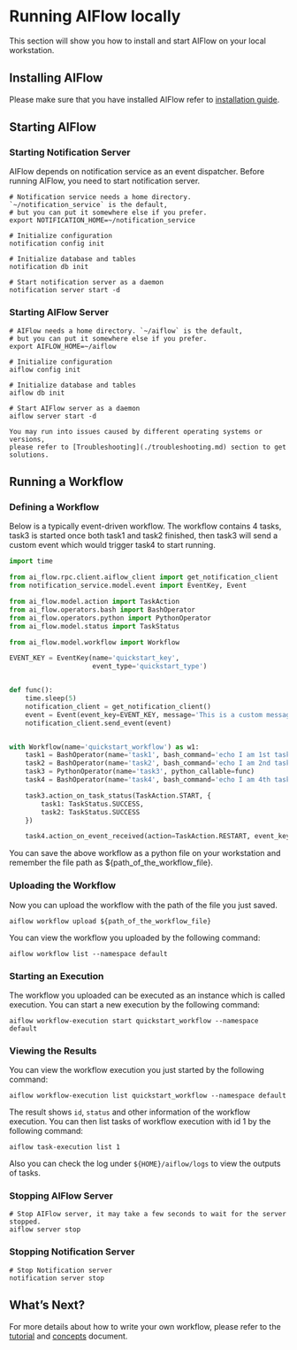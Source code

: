 # Running AIFlow locally

This section will show you how to install and start AIFlow on your local workstation.

## Installing AIFlow
Please make sure that you have installed AIFlow refer to [installation guide](../../installation/index.md).


## Starting AIFlow 
### Starting Notification Server
AIFlow depends on notification service as an event dispatcher. Before running AIFlow, you need to start notification server.
```shell script
# Notification service needs a home directory. `~/notification_service` is the default, 
# but you can put it somewhere else if you prefer.
export NOTIFICATION_HOME=~/notification_service

# Initialize configuration
notification config init 

# Initialize database and tables
notification db init

# Start notification server as a daemon
notification server start -d
``` 

### Starting AIFlow Server
```shell script
# AIFlow needs a home directory. `~/aiflow` is the default, 
# but you can put it somewhere else if you prefer.
export AIFLOW_HOME=~/aiflow

# Initialize configuration
aiflow config init

# Initialize database and tables
aiflow db init

# Start AIFlow server as a daemon
aiflow server start -d
```

```{note}
You may run into issues caused by different operating systems or versions, 
please refer to [Troubleshooting](./troubleshooting.md) section to get solutions.
```

## Running a Workflow

### Defining a Workflow
Below is a typically event-driven workflow. The workflow contains 4 tasks, task3 is started once both task1 and task2 finished, then task3 will send a custom event which would trigger task4 to start running.

```python
import time

from ai_flow.rpc.client.aiflow_client import get_notification_client
from notification_service.model.event import EventKey, Event

from ai_flow.model.action import TaskAction
from ai_flow.operators.bash import BashOperator
from ai_flow.operators.python import PythonOperator
from ai_flow.model.status import TaskStatus

from ai_flow.model.workflow import Workflow

EVENT_KEY = EventKey(name='quickstart_key',
                     event_type='quickstart_type')


def func():
    time.sleep(5)
    notification_client = get_notification_client()
    event = Event(event_key=EVENT_KEY, message='This is a custom message.')
    notification_client.send_event(event)


with Workflow(name='quickstart_workflow') as w1:
    task1 = BashOperator(name='task1', bash_command='echo I am 1st task.')
    task2 = BashOperator(name='task2', bash_command='echo I am 2nd task.')
    task3 = PythonOperator(name='task3', python_callable=func)
    task4 = BashOperator(name='task4', bash_command='echo I am 4th task.')

    task3.action_on_task_status(TaskAction.START, {
        task1: TaskStatus.SUCCESS,
        task2: TaskStatus.SUCCESS
    })

    task4.action_on_event_received(action=TaskAction.RESTART, event_key=EVENT_KEY)
```
You can save the above workflow as a python file on your workstation and remember the file path as ${path_of_the_workflow_file}.

### Uploading the Workflow

Now you can upload the workflow with the path of the file you just saved.
```
aiflow workflow upload ${path_of_the_workflow_file}
```

You can view the workflow you uploaded by the following command:
```shell script
aiflow workflow list --namespace default
```

### Starting an Execution
The workflow you uploaded can be executed as an instance which is called execution. You can start a new execution by the following command:
```
aiflow workflow-execution start quickstart_workflow --namespace default
```

### Viewing the Results
You can view the workflow execution you just started by the following command:
```shell script
aiflow workflow-execution list quickstart_workflow --namespace default
```
The result shows `id`, `status` and other information of the workflow execution.
You can then list tasks of workflow execution with id 1 by the following command:
```shell script
aiflow task-execution list 1
```
Also you can check the log under `${HOME}/aiflow/logs` to view the outputs of tasks.

### Stopping AIFlow Server
```shell script
# Stop AIFlow server, it may take a few seconds to wait for the server stopped.
aiflow server stop
```

### Stopping Notification Server
```shell script
# Stop Notification server
notification server stop
```

## What’s Next?

For more details about how to write your own workflow, please refer to the [tutorial](../../tutorial_and_examples/tutorial.md) and [concepts](../../concepts/index.md) document.
